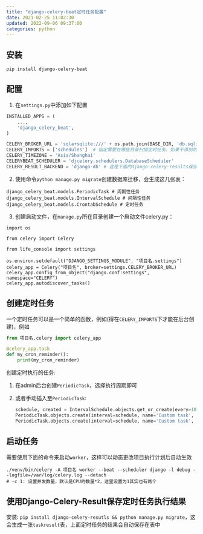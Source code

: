 ```yaml
---
title: "django-celery-beat定时任务配置"
date: 2021-02-25 11:02:30
updated: 2022-09-06 09:37:00
categories: python
---
```


## 安装

```shell
pip install django-celery-beat
```

## 配置

1. 在`settings.py`中添加如下配置

```python
INSTALLED_APPS = (
    ...,
    'django_celery_beat',
)

CELERY_BROKER_URL = 'sqla+sqlite:///' + os.path.join(BASE_DIR, 'db.sqlite3')
CELERY_IMPORTS = ['schedules']	# 指定需要在哪些目录扫描定时任务，如果不添加则会出现 Received unregistered task of type 错误
CELERY_TIMEZONE = 'Asia/Shanghai'
CELERYBEAT_SCHEDULER = 'djcelery.schedulers.DatabaseScheduler'
CELERY_RESULT_BACKEND = 'django-db'	# 这是下面的django-celery-results保存结果使用的
```

2. 使用命令`python manage.py migrate`创建数据库迁移，会生成这几张表：

```shell
django_celery_beat.models.PeriodicTask # 周期性任务
django_celery_beat.models.IntervalSchedule # 间隔性任务
django_celery_beat.models.CrontabSchedule # 定时任务
```

3. 创建启动文件，在`manage.py`所在目录创建一个启动文件celery.py：

```shell
import os

from celery import Celery

from life_console import settings

os.environ.setdefault("DJANGO_SETTINGS_MODULE", "项目名.settings")
celery_app = Celery("项目名", broker=settings.CELERY_BROKER_URL)
celery_app.config_from_object("django.conf:settings", namespace="CELERY")
celery_app.autodiscover_tasks()
```

<!--more-->

## 创建定时任务

一个定时任务可以是一个简单的函数，例如(得在`CELERY_IMPORTS`下才能在后台创建)，例如

```python
from 项目名.celery import celery_app

@celery_app.task
def my_cron_reminder():
    print(my_cron_reminder)
```

创建定时执行的任务:

1. 在admin后台创建`PeriodicTask`，选择执行周期即可

2. 或者手动插入至`PeriodicTask`:

   ```python
   schedule, created = IntervalSchedule.objects.get_or_create(every=10, period=IntervalSchedule.SECONDS)
   PeriodicTask.objects.create(interval=schedule, name='Custom task', task='schedules.my_corn_minder')
   PeriodicTask.objects.create(interval=schedule, name='Custom task', task='schedules.my_corn_minder', args=json.dumps(['arg1', 'arg2']), kwargs=json.dumps({'abc': 12}))	# 提供参数
   ```

## 启动任务

需要使用下面的命令来启动`worker`，这样可以动态更改项目执行计划后自动生效

```shell
./venv/bin/celery -A 项目名 worker --beat --scheduler django -l debug --logfile=/var/log/celery.log --detach
# -c 1: 设置并发数量，默认是CPU的数量*2，这里设置为1其实也有两个
```

## 使用Django-Celery-Result保存定时任务执行结果

安装: `pip install django-celery-resutls && python manage.py migrate`，这会生成一张`taskresult`表，上面定时任务的结果会自动保存在表中